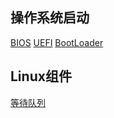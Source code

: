 ## 操作系统启动
[BIOS](boot.md#bios)
[UEFI](boot.md#uefi)
[BootLoader](boot.md#bootloader)

## Linux组件
[等待队列](linux.md#wait_queue)
